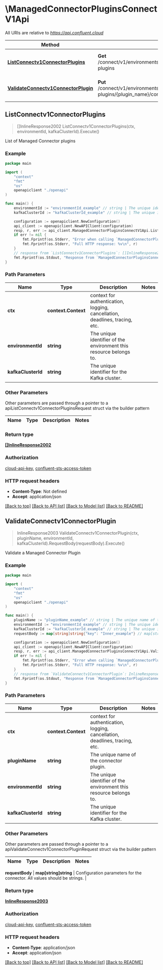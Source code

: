 # \ManagedConnectorPluginsConnectV1Api

All URIs are relative to *https://api.confluent.cloud*

Method | HTTP request | Description
------------- | ------------- | -------------
[**ListConnectv1ConnectorPlugins**](ManagedConnectorPluginsConnectV1Api.md#ListConnectv1ConnectorPlugins) | **Get** /connect/v1/environments/{environment_id}/clusters/{kafka_cluster_id}/connector-plugins | List of Managed Connector plugins
[**ValidateConnectv1ConnectorPlugin**](ManagedConnectorPluginsConnectV1Api.md#ValidateConnectv1ConnectorPlugin) | **Put** /connect/v1/environments/{environment_id}/clusters/{kafka_cluster_id}/connector-plugins/{plugin_name}/config/validate | Validate a Managed Connector Plugin



## ListConnectv1ConnectorPlugins

> []InlineResponse2002 ListConnectv1ConnectorPlugins(ctx, environmentId, kafkaClusterId).Execute()

List of Managed Connector plugins



### Example

```go
package main

import (
    "context"
    "fmt"
    "os"
    openapiclient "./openapi"
)

func main() {
    environmentId := "environmentId_example" // string | The unique identifier of the environment this resource belongs to.
    kafkaClusterId := "kafkaClusterId_example" // string | The unique identifier for the Kafka cluster.

    configuration := openapiclient.NewConfiguration()
    api_client := openapiclient.NewAPIClient(configuration)
    resp, r, err := api_client.ManagedConnectorPluginsConnectV1Api.ListConnectv1ConnectorPlugins(context.Background(), environmentId, kafkaClusterId).Execute()
    if err != nil {
        fmt.Fprintf(os.Stderr, "Error when calling `ManagedConnectorPluginsConnectV1Api.ListConnectv1ConnectorPlugins``: %v\n", err)
        fmt.Fprintf(os.Stderr, "Full HTTP response: %v\n", r)
    }
    // response from `ListConnectv1ConnectorPlugins`: []InlineResponse2002
    fmt.Fprintf(os.Stdout, "Response from `ManagedConnectorPluginsConnectV1Api.ListConnectv1ConnectorPlugins`: %v\n", resp)
}
```

### Path Parameters


Name | Type | Description  | Notes
------------- | ------------- | ------------- | -------------
**ctx** | **context.Context** | context for authentication, logging, cancellation, deadlines, tracing, etc.
**environmentId** | **string** | The unique identifier of the environment this resource belongs to. | 
**kafkaClusterId** | **string** | The unique identifier for the Kafka cluster. | 

### Other Parameters

Other parameters are passed through a pointer to a apiListConnectv1ConnectorPluginsRequest struct via the builder pattern


Name | Type | Description  | Notes
------------- | ------------- | ------------- | -------------



### Return type

[**[]InlineResponse2002**](InlineResponse2002.md)

### Authorization

[cloud-api-key](../README.md#cloud-api-key), [confluent-sts-access-token](../README.md#confluent-sts-access-token)

### HTTP request headers

- **Content-Type**: Not defined
- **Accept**: application/json

[[Back to top]](#) [[Back to API list]](../README.md#documentation-for-api-endpoints)
[[Back to Model list]](../README.md#documentation-for-models)
[[Back to README]](../README.md)


## ValidateConnectv1ConnectorPlugin

> InlineResponse2003 ValidateConnectv1ConnectorPlugin(ctx, pluginName, environmentId, kafkaClusterId).RequestBody(requestBody).Execute()

Validate a Managed Connector Plugin



### Example

```go
package main

import (
    "context"
    "fmt"
    "os"
    openapiclient "./openapi"
)

func main() {
    pluginName := "pluginName_example" // string | The unique name of the connector plugin.
    environmentId := "environmentId_example" // string | The unique identifier of the environment this resource belongs to.
    kafkaClusterId := "kafkaClusterId_example" // string | The unique identifier for the Kafka cluster.
    requestBody := map[string]string{"key": "Inner_example"} // map[string]string | Configuration parameters for the connector. All values should be strings. (optional)

    configuration := openapiclient.NewConfiguration()
    api_client := openapiclient.NewAPIClient(configuration)
    resp, r, err := api_client.ManagedConnectorPluginsConnectV1Api.ValidateConnectv1ConnectorPlugin(context.Background(), pluginName, environmentId, kafkaClusterId).RequestBody(requestBody).Execute()
    if err != nil {
        fmt.Fprintf(os.Stderr, "Error when calling `ManagedConnectorPluginsConnectV1Api.ValidateConnectv1ConnectorPlugin``: %v\n", err)
        fmt.Fprintf(os.Stderr, "Full HTTP response: %v\n", r)
    }
    // response from `ValidateConnectv1ConnectorPlugin`: InlineResponse2003
    fmt.Fprintf(os.Stdout, "Response from `ManagedConnectorPluginsConnectV1Api.ValidateConnectv1ConnectorPlugin`: %v\n", resp)
}
```

### Path Parameters


Name | Type | Description  | Notes
------------- | ------------- | ------------- | -------------
**ctx** | **context.Context** | context for authentication, logging, cancellation, deadlines, tracing, etc.
**pluginName** | **string** | The unique name of the connector plugin. | 
**environmentId** | **string** | The unique identifier of the environment this resource belongs to. | 
**kafkaClusterId** | **string** | The unique identifier for the Kafka cluster. | 

### Other Parameters

Other parameters are passed through a pointer to a apiValidateConnectv1ConnectorPluginRequest struct via the builder pattern


Name | Type | Description  | Notes
------------- | ------------- | ------------- | -------------



 **requestBody** | **map[string]string** | Configuration parameters for the connector. All values should be strings. | 

### Return type

[**InlineResponse2003**](InlineResponse2003.md)

### Authorization

[cloud-api-key](../README.md#cloud-api-key), [confluent-sts-access-token](../README.md#confluent-sts-access-token)

### HTTP request headers

- **Content-Type**: application/json
- **Accept**: application/json

[[Back to top]](#) [[Back to API list]](../README.md#documentation-for-api-endpoints)
[[Back to Model list]](../README.md#documentation-for-models)
[[Back to README]](../README.md)

